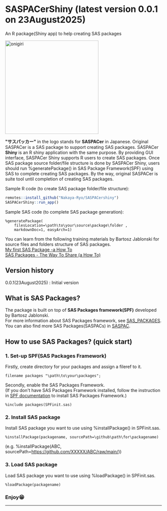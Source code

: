 # SASPACerShiny (latest version 0.0.1 on 23August2025)
An R package(Shiny app) to help creating SAS packages

<img src="https://github.com/Nakaya-Ryo/SASPACer_shiny/blob/main/SASPACerShiny_logo.png?raw=true" alt="onigiri" width="300"/>

**"サスパッカー"** in the logo stands for **SASPACer** in Japanese. Original SASPACer is a SAS package to support creating SAS packages. SASPACer **Shiny** is an R shiny application with the same purpose. By providing GUI interface, SASPACer Shiny supports R users to create SAS packages. Once SAS package source folder/file structure is done by SASPACer Shiny, users should run %generatePackage() in SAS Package Framework(SPF) using SAS to complete creating SAS packages. By the way, original SASPACer is suite tool until completion of creating SAS packages.

Sample R code (to create SAS package folder/file structure):
~~~r
remotes::install_github("Nakaya-Ryo/SASPACershiny")
SASPACerShiny::run_app()
~~~
Sample SAS code (to complete SAS package generation):
~~~sas
%generatePackage(
	filesLocation=\path\to\your\source\package\folder ,
	markdownDoc=1, easyArch=1) 
~~~

You can learn from the following training materials by Bartosz Jablonski for source files and folders structure of SAS packages.  
[My first SAS Package -a How To](https://github.com/yabwon/SAS_PACKAGES/blob/main/SPF/Documentation/SAS(r)%20packages%20-%20the%20way%20to%20share%20(a%20how%20to)-%20Paper%204725-2020%20-%20extended.pdf)   
[SAS Packages - The Way To Share (a How To)](https://github.com/yabwon/SAS_PACKAGES/blob/main/SPF/Documentation/SAS(r)%20packages%20-%20the%20way%20to%20share%20(a%20how%20to)-%20Paper%204725-2020%20-%20extended.pdf)  

## Version history  
0.0.1(23August2025)	: Initial version

## What is SAS Packages?
The package is built on top of **SAS Packages framework(SPF)** developed by Bartosz Jablonski.  
For more information about SAS Packages framework, see [SAS_PACKAGES](https://github.com/yabwon/SAS_PACKAGES).  
You can also find more SAS Packages(SASPACs) in [SASPAC](https://github.com/SASPAC).

## How to use SAS Packages? (quick start)
### 1. Set-up SPF(SAS Packages Framework)
Firstly, create directory for your packages and assign a fileref to it.
~~~sas      
filename packages "\path\to\your\packages";
~~~
Secondly, enable the SAS Packages Framework.  
(If you don't have SAS Packages Framework installed, follow the instruction in [SPF documentation](https://github.com/yabwon/SAS_PACKAGES/tree/main/SPF/Documentation) to install SAS Packages Framework.)  
~~~sas      
%include packages(SPFinit.sas)
~~~  
### 2. Install SAS package  
Install SAS package you want to use using %installPackage() in SPFinit.sas.
~~~sas      
%installPackage(packagename, sourcePath=\github\path\for\packagename)
~~~
(e.g. %installPackage(ABC, sourcePath=https://github.com/XXXXX/ABC/raw/main/))  
### 3. Load SAS package  
Load SAS package you want to use using %loadPackage() in SPFinit.sas.
~~~sas      
%loadPackage(packagename)
~~~
### Enjoy😁
---


